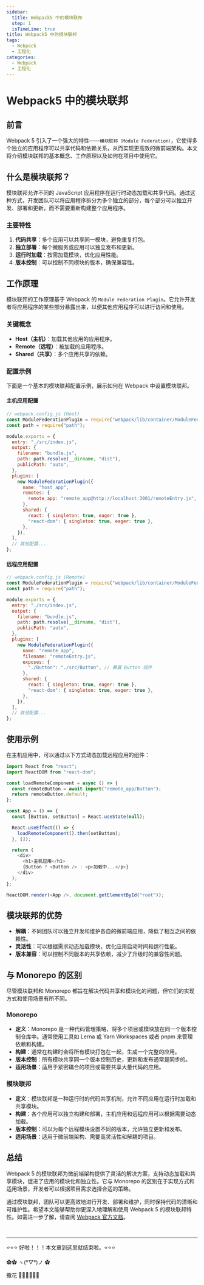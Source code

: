 ```yaml
---
sidebar:
  title: Webpack5 中的模块联邦
  step: 1
  isTimeLine: true
title: Webpack5 中的模块联邦
tags:
  - Webpack
  - 工程化
categories:
  - Webpack
  - 工程化
---
```


# Webpack5 中的模块联邦

## 前言

Webpack 5 引入了一个强大的特性——`模块联邦（Module Federation）`，它使得多个独立的应用程序可以共享代码和依赖关系，从而实现更高效的微前端架构。本文将介绍模块联邦的基本概念、工作原理以及如何在项目中使用它。

## 什么是模块联邦？

模块联邦允许不同的 JavaScript 应用程序在运行时动态加载和共享代码。通过这种方式，开发团队可以将应用程序拆分为多个独立的部分，每个部分可以独立开发、部署和更新，而不需要重新构建整个应用程序。

### 主要特性

1. **代码共享**：多个应用可以共享同一模块，避免重复打包。
2. **独立部署**：每个微服务或应用可以独立发布和更新。
3. **运行时加载**：按需加载模块，优化应用性能。
4. **版本控制**：可以控制不同模块的版本，确保兼容性。

## 工作原理

模块联邦的工作原理基于 Webpack 的 `Module Federation Plugin`。它允许开发者将应用程序的某些部分暴露出来，以便其他应用程序可以进行访问和使用。

### 关键概念

- **Host（主机）**：加载其他应用的应用程序。
- **Remote（远程）**：被加载的应用程序。
- **Shared（共享）**：多个应用共享的依赖。

### 配置示例

下面是一个基本的模块联邦配置示例，展示如何在 Webpack 中设置模块联邦。

#### 主机应用配置

```js
// webpack.config.js (Host)
const ModuleFederationPlugin = require("webpack/lib/container/ModuleFederationPlugin");
const path = require("path");

module.exports = {
  entry: "./src/index.js",
  output: {
    filename: "bundle.js",
    path: path.resolve(__dirname, "dist"),
    publicPath: "auto",
  },
  plugins: [
    new ModuleFederationPlugin({
      name: "host_app",
      remotes: {
        remote_app: "remote_app@http://localhost:3001/remoteEntry.js",
      },
      shared: {
        react: { singleton: true, eager: true },
        "react-dom": { singleton: true, eager: true },
      },
    }),
  ],
  // 其他配置...
};
```

#### 远程应用配置

```js
// webpack.config.js (Remote)
const ModuleFederationPlugin = require("webpack/lib/container/ModuleFederationPlugin");
const path = require("path");

module.exports = {
  entry: "./src/index.js",
  output: {
    filename: "bundle.js",
    path: path.resolve(__dirname, "dist"),
    publicPath: "auto",
  },
  plugins: [
    new ModuleFederationPlugin({
      name: "remote_app",
      filename: "remoteEntry.js",
      exposes: {
        "./Button": "./src/Button", // 暴露 Button 组件
      },
      shared: {
        react: { singleton: true, eager: true },
        "react-dom": { singleton: true, eager: true },
      },
    }),
  ],
  // 其他配置...
};
```

## 使用示例

在主机应用中，可以通过以下方式动态加载远程应用的组件：

```js
import React from "react";
import ReactDOM from "react-dom";

const loadRemoteComponent = async () => {
  const remoteButton = await import("remote_app/Button");
  return remoteButton.default;
};

const App = () => {
  const [Button, setButton] = React.useState(null);

  React.useEffect(() => {
    loadRemoteComponent().then(setButton);
  }, []);

  return (
    <div>
      <h1>主机应用</h1>
      {Button ? <Button /> : <p>加载中...</p>}
    </div>
  );
};

ReactDOM.render(<App />, document.getElementById("root"));
```

## 模块联邦的优势

- **解耦**：不同团队可以独立开发和维护各自的微前端应用，降低了相互之间的依赖性。
- **灵活性**：可以根据需求动态加载模块，优化应用启动时间和运行性能。
- **版本兼容**：可以控制不同版本的共享依赖，减少了升级时的兼容性问题。

## 与 Monorepo 的区别

尽管模块联邦和 Monorepo 都旨在解决代码共享和模块化的问题，但它们的实现方式和使用场景有所不同。

### Monorepo

- **定义**：Monorepo 是一种代码管理策略，将多个项目或模块放在同一个版本控制仓库中。通常使用工具如 Lerna 或 Yarn Workspaces 或者 pnpm 来管理依赖和构建。
- **构建**：通常在构建时会将所有模块打包在一起，生成一个完整的应用。
- **版本控制**：所有模块共享同一个版本控制历史，更新和发布通常是同步的。
- **适用场景**：适用于紧密耦合的项目或需要共享大量代码的应用。

### 模块联邦

- **定义**：模块联邦是一种运行时的代码共享机制，允许不同应用在运行时加载和共享模块。
- **构建**：各个应用可以独立构建和部署，主机应用和远程应用可以根据需要动态加载。
- **版本控制**：可以为每个远程模块设置不同的版本，允许独立更新和发布。
- **适用场景**：适用于微前端架构、需要高灵活性和解耦的项目。

## 总结

Webpack 5 的模块联邦为微前端架构提供了灵活的解决方案，支持动态加载和共享模块，促进了应用的模块化和独立性。它与 Monorepo 的区别在于实现方式和适用场景，开发者可以根据项目需求选择合适的策略。

通过模块联邦，团队可以更高效地进行开发、部署和维护，同时保持代码的清晰和可维护性。希望本文能够帮助你更深入地理解和使用 Webpack 5 的模块联邦特性。如需进一步了解，请查阅 [Webpack 官方文档](https://webpack.docschina.org/concepts/module-federation/)。

<br/>

<hr />

⭐️⭐️⭐️ 好啦！！！本文章到这里就结束啦。⭐️⭐️⭐️

✿✿ ヽ(°▽°)ノ ✿

撒花 🌸🌸🌸🌸🌸🌸
